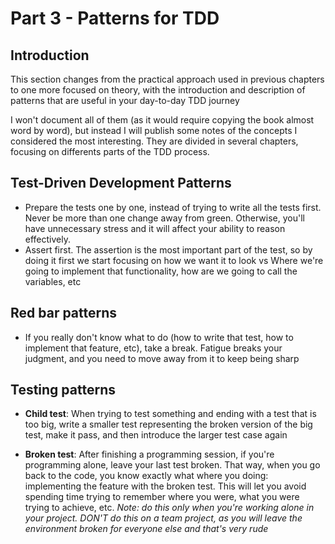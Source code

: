 # Part 3 - Patterns for TDD #
## Introduction ##
This section changes from the practical approach used in previous chapters to one more focused on theory, with the introduction and description of patterns that are useful in your day-to-day TDD journey

I won't document all of them (as it would require copying the book almost word by word), but instead I will publish some notes of the concepts I considered the most interesting. They are divided in several chapters, focusing on differents parts of the TDD process.

## Test-Driven Development Patterns ##
* Prepare the tests one by one, instead of trying to write all the tests first. Never be more than one change away from green. Otherwise, you'll have unnecessary stress and it will affect your ability to reason effectively.
* Assert first. The assertion is the most important part of the test, so by doing it first we start focusing on how we want it to look vs Where we're going to implement that functionality, how are we going to call the variables, etc

## Red bar patterns ##
* If you really don't know what to do (how to write that test, how to implement that feature, etc), take a break. Fatigue breaks your judgment, and you need to move away from it to keep being sharp

## Testing patterns ##
* **Child test**: When trying to test something and ending with a test that is too big, write a smaller test representing the broken version of the big test, make it pass, and then introduce the larger test case again

* **Broken test**: After finishing a programming session, if you're programming alone, leave your last test broken. That way, when you go back to the code, you know exactly what where you doing: implementing the feature with the broken test. This will let you avoid spending time trying to remember where you were, what you were trying to achieve, etc. *Note: do this only when you're working alone in your project. DON'T do this on a team project, as you will leave the environment broken for everyone else and that's very rude*


